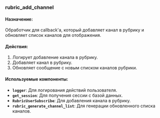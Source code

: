 ### rubric_add_channel

#### Назначение:

Обработчик для callback'а, который добавляет канал в рубрику и обновляет список каналов для отображения.

#### Действия:

1. Логирует добавление канала в рубрику.
2. Добавляет канал в рубрику.
3. Обновляет сообщение с новым списком каналов рубрики.

#### Используемые компоненты:

- **`logger`**: Для логирования действий пользователя.
- **`get_session`**: Для получения сессии с базой данных.
- **`RubricUserSubscribe`**: Для добавления канала в рубрику.
- **`rubric_generate_channel_list`**: Для генерации обновленного списка каналов.